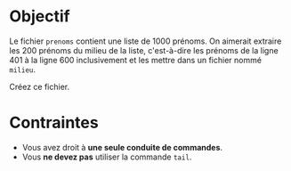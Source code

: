 Objectif
========

Le fichier `prenoms` contient une liste de 1000 prénoms.
On aimerait extraire les 200 prénoms du milieu de la liste, c'est-à-dire les
prénoms de la ligne 401 à la ligne 600 inclusivement et les mettre dans un
fichier nommé `milieu`.

Créez ce fichier.

Contraintes
===========
- Vous avez droit à **une seule conduite de commandes**.
- Vous **ne devez pas** utiliser la commande `tail`.
